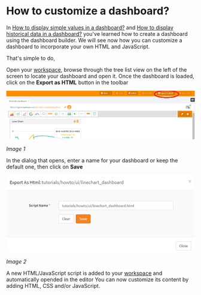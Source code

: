 # How to customize a dashboard?

In [How to display simple values in a dashboard?](./create_dashboard.md) and [How to display historical data in a dashboard?](./create_dashboard_historical.md) you've learned how to create a dashboard using the dashboard builder.
We will see now how you can customize a dashboard to incorporate your own HTML and JavaScript.

That's simple to do,

Open your [workspace](https://www.scriptr.io/workspace), browse through the tree list view on the left of the screen to locate your dashboard and open it.
Once the dashboard is loaded, click on the **Export as HTML** button in the toolbar

![Export as HTML](./images/export_html.png)

*Image 1*

In the dialog that opens, enter a name for your dashboard or keep the default one, then click on **Save**

![Export as HTML](./images/export_html_dialog.png)

*Image 2*

A new HTML/JavaScript script is added to your [workspace](https://www.scriptr.io/workspace) and automatically opended in the editor
You can now customize its content by adding HTML, CSS and/or JavaScript.
